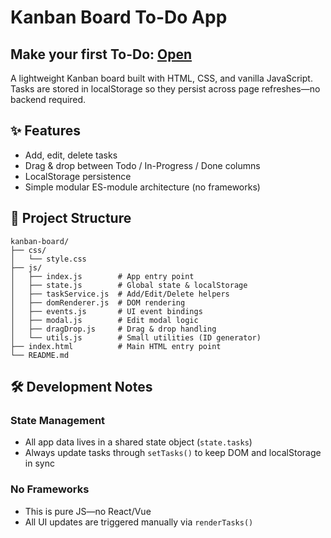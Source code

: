 # Kanban Board To-Do App

## Make your first To-Do: [Open](https://kanbanto-do.netlify.app/)

A lightweight Kanban board built with HTML, CSS, and vanilla JavaScript.
Tasks are stored in localStorage so they persist across page refreshes—no backend required.

## ✨ Features

- Add, edit, delete tasks
- Drag & drop between Todo / In-Progress / Done columns
- LocalStorage persistence
- Simple modular ES-module architecture (no frameworks)

## 📁 Project Structure

```
kanban-board/
├── css/
│   └── style.css
├── js/
│   ├── index.js        # App entry point
│   ├── state.js        # Global state & localStorage
│   ├── taskService.js  # Add/Edit/Delete helpers
│   ├── domRenderer.js  # DOM rendering
│   ├── events.js       # UI event bindings
│   ├── modal.js        # Edit modal logic
│   ├── dragDrop.js     # Drag & drop handling
│   └── utils.js        # Small utilities (ID generator)
├── index.html          # Main HTML entry point
└── README.md
```

## 🛠️ Development Notes

### State Management

- All app data lives in a shared state object (`state.tasks`)
- Always update tasks through `setTasks()` to keep DOM and localStorage in sync

### No Frameworks

- This is pure JS—no React/Vue
- All UI updates are triggered manually via `renderTasks()`
